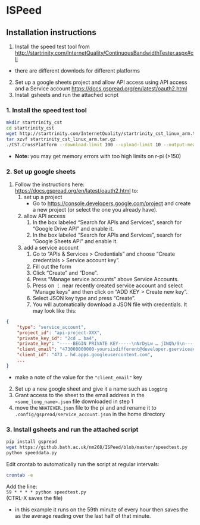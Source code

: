 # ISPeed

## Installation instructions

1. Install the speed test tool from http://startrinity.com/InternetQuality/ContinuousBandwidthTester.aspx#cli
  * there are different downlods for different platforms
2. Set up a google sheets project and allow API access using API access and a Service account https://docs.gspread.org/en/latest/oauth2.html
3. Install gsheets and run the attached script

### 1. Install the speed test tool 

```bash
mkdir startrinity_cst
cd startrinity_cst
wget http://startrinity.com/InternetQuality/startrinity_cst_linux_arm.tar.gz
tar xzvf startrinity_cst_linux_arm.tar.gz
./CST.CrossPlatform --download-limit 100 --upload-limit 10 --output-measurements
```

* **Note:** you may get memory errors with too high limits on r-pi (>150)

### 2. Set up google sheets

1. Follow the instructions here: https://docs.gspread.org/en/latest/oauth2.html to:
    1. set up a project 
        * Go to https://console.developers.google.com/project and create a new project (or select the one you already have).
    2. allow API access
        1. In the box labeled “Search for APIs and Services”, search for “Google Drive API” and enable it.
        2. In the box labeled “Search for APIs and Services”, search for “Google Sheets API” and enable it.
    3. add a service account
        1. Go to “APIs & Services > Credentials” and choose “Create credentials > Service account key”.
        2. Fill out the form
        3. Click “Create” and “Done”.
        4. Press “Manage service accounts” above Service Accounts.
        5. Press on ⋮ near recently created service account and select “Manage keys” and then click on “ADD KEY > Create new key”.
        6. Select JSON key type and press “Create”.
        7. You will automatically download a JSON file with credentials. It may look like this:
```json
{
    "type": "service_account",
    "project_id": "api-project-XXX",
    "private_key_id": "2cd … ba4",
    "private_key": "-----BEGIN PRIVATE KEY-----\nNrDyLw … jINQh/9\n-----END PRIVATE KEY-----\n",
    "client_email": "473000000000-yoursisdifferent@developer.gserviceaccount.com",
    "client_id": "473 … hd.apps.googleusercontent.com",
    ...
}
```
* make a note of the value for the `"client_email"` key
2. Set up a new google sheet and give it a name such as `Logging`
3. Grant access to the sheet to the email address in the `<some_long_name>.json` file downloaded in step 1
4. move the `WHATEVER.json` file to the pi and and rename it to `.config/gspread/service_account.json` in the home directory

### 3. Install gsheets and run the attached script

```bash
pip install gspread
wget https://github.bath.ac.uk/nm268/ISPeed/blob/master/speedtest.py
python speeddata.py
```

Edit crontab to automatically run the script at regular intervals:
```bash
crontab -e
```
Add the line:   
```59 * * * * python speedtest.py```    
(CTRL-X saves the file)
* in this example it runs on the 59th minute of every hour then saves the as the average reading over the last half of that minute.
